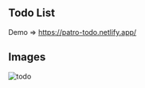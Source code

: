 ## Todo List 
Demo => https://patro-todo.netlify.app/
## Images

![todo](https://github.com/samettekin01/todo/assets/51747702/f45bbb61-6b9d-458c-8b1d-4b04566a8c18)
